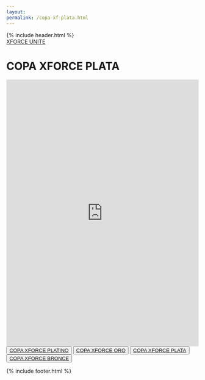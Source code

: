 ```yaml
---
layout: 
permalink: /copa-xf-plata.html
---
```

<html lang="{{ page.lang | default: site.lang | default: " en " }}">
{% include header.html %}

<body class="gray">
<nav class="navbar">
  <div class="container">
    <a class="navbar-brand text-white" href="">XFORCE UNITE</a>
  </div>
</nav>
<div class="container mt-2">
  <h1 class="text-white">COPA XFORCE PLATA</h1>
 <iframe src="https://brackethq.com/b/tqd1b/embed/?zoom=0" width="100%" height="700" frameborder="0"></iframe>
 <button type="button" class="btn btn-dark"><a class="text-white" href="/copa-xf-platino">COPA XFORCE PLATINO</a></button>
 <button type="button" class="btn btn-dark"><a class="text-white" href="/copa-xf-oro">COPA XFORCE ORO</a></button>
 <button type="button" class="btn btn-dark"><a class="text-white" href="/copa-xf-plata">COPA XFORCE PLATA</a></button>
<button type="button" class="btn btn-dark"><a class="text-white" href="/copa-xf-bronce">COPA XFORCE BRONCE</a></button>
</div>



{% include footer.html %}
</body>
</html>